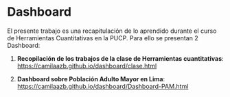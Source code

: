 # Dashboard

El presente trabajo es una recapitulación de lo aprendido durante el curso de Herramientas Cuantitativas en la PUCP.
Para ello se presentan 2 Dashboard:

1. **Recopilación de los trabajos de la clase de Herramientas cuantitativas**:
https://camilaazb.github.io/dashboard/clase.html

2. **Dashboard sobre Población Adulto Mayor en Lima**:
https://camilaazb.github.io/dashboard/Dashboard-PAM.html 
